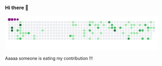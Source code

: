 ### Hi there 👋

![snake gif](https://github.com/nahimilega/nahimilega/blob/output/github-contribution-grid-snake.gif) 

Aaaaa someone is eating my contribution !!!
<!--
**nahimilega/nahimilega** is a ✨ _special_ ✨ repository because its `README.md` (this file) appears on your GitHub profile.

Here are some ideas to get you started:

- 🔭 I’m currently working on ...
- 🌱 I’m currently learning ...
- 👯 I’m looking to collaborate on ...
- 🤔 I’m looking for help with ...
- 💬 Ask me about ...
- 📫 How to reach me: ...
- 😄 Pronouns: ...
- ⚡ Fun fact: ...
-->

